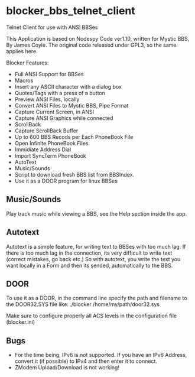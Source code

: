 # blocker_bbs_telnet_client
Telnet Client for use with ANSI BBSes

This Application is based on Nodespy Code ver1.10, written for Mystic BBS, By James Coyle. The original code released under GPL3, so the same applies here.


Blocker Features:
- Full ANSI Support for BBSes
- Macros
- Insert any ASCII character with a dialog box
- Quotes/Tags with a press of a button
- Preview ANSI Files, locally
- Convert ANSI Files to Mystic BBS, Pipe Format
- Capture Current Screen, in ANSI
- Capture ANSI Graphics while connected
- ScrollBack
- Capture ScrollBack Buffer
- Up to 600 BBS Recods per Each PhoneBook File
- Open Infinite PhoneBook Files
- Immidiate Address Dial
- Import SyncTerm PhoneBook
- AutoText
- Music/Sounds
- Script to download fresh BBS list from BBSIndex.
- Use it as a DOOR program for linux BBSes

Music/Sounds
---------
Play track music while viewing a BBS, see the Help section inside the app.

Autotext
---------
Autotext is a simple feature, for writing text to BBSes with too much lag. If there is too much lag in the connection, its very difficult to write text (correct mistakes, go back etc.) So with autotext, you write the text you want locally in a Form and then its sended, automatically to the BBS.

DOOR
---------
To use it as a DOOR, in the command line specify the path and filename to the DOOR32.SYS file like:
./blocker /home/my/path/door32.sys

Make sure to configure properly all ACS levels in the configuration file (blocker.ini)

Bugs
-----
- For the time being, IPv6 is not supported. If you have an IPv6 Address, convert it (if possible) to IPv4 and then enter it to connect.
- ZModem Upload/Download is not working!
